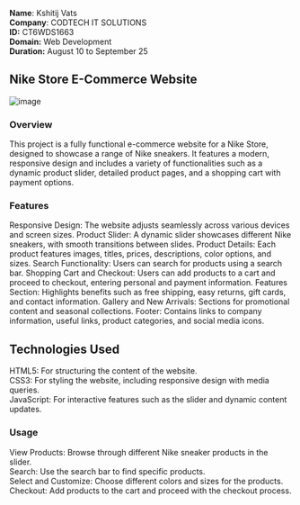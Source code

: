 **Name**: Kshitij Vats <br />
**Company**: CODTECH IT SOLUTIONS <br />
**ID:** CT6WDS1663 <br />
**Domain:** Web Development <br />
**Duration:** August 10 to September 25 <br />


## Nike Store E-Commerce Website

![image](https://github.com/user-attachments/assets/bb58689d-4cc8-400c-b580-6f45b4007d95)

### Overview
This project is a fully functional e-commerce website for a Nike Store, designed to showcase a range of Nike sneakers. It features a modern, responsive design and includes a variety of functionalities such as a dynamic product slider, detailed product pages, and a shopping cart with payment options.

### Features
Responsive Design: The website adjusts seamlessly across various devices and screen sizes.
Product Slider: A dynamic slider showcases different Nike sneakers, with smooth transitions between slides.
Product Details: Each product features images, titles, prices, descriptions, color options, and sizes.
Search Functionality: Users can search for products using a search bar.
Shopping Cart and Checkout: Users can add products to a cart and proceed to checkout, entering personal and payment information.
Features Section: Highlights benefits such as free shipping, easy returns, gift cards, and contact information.
Gallery and New Arrivals: Sections for promotional content and seasonal collections.
Footer: Contains links to company information, useful links, product categories, and social media icons.
## Technologies Used
HTML5: For structuring the content of the website. <br />
CSS3: For styling the website, including responsive design with media queries.<br />
JavaScript: For interactive features such as the slider and dynamic content updates.<br />

### Usage
View Products: Browse through different Nike sneaker products in the slider. <br />
Search: Use the search bar to find specific products. <br />
Select and Customize: Choose different colors and sizes for the products. <br />
Checkout: Add products to the cart and proceed with the checkout process. <br />

